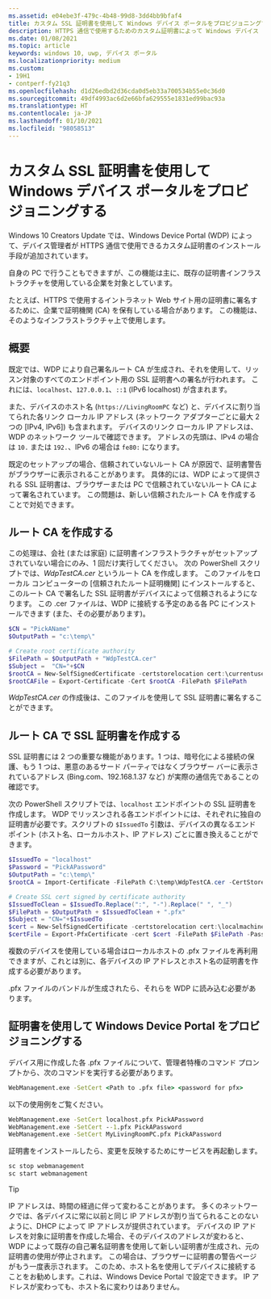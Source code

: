 ```yaml
---
ms.assetid: e04ebe3f-479c-4b48-99d8-3dd4bb9bfaf4
title: カスタム SSL 証明書を使用して Windows デバイス ポータルをプロビジョニングする
description: HTTPS 通信で使用するためのカスタム証明書によって Windows デバイス ポータルをプロビジョニングする方法について説明します。
ms.date: 01/08/2021
ms.topic: article
keywords: windows 10, uwp, デバイス ポータル
ms.localizationpriority: medium
ms.custom:
- 19H1
- contperf-fy21q3
ms.openlocfilehash: d1d26edbd2d36cda0d5eb33a700534b55e0c36d0
ms.sourcegitcommit: 49df4993ac6d2e66bfa629555e1831ed99bac93a
ms.translationtype: HT
ms.contentlocale: ja-JP
ms.lasthandoff: 01/10/2021
ms.locfileid: "98058513"
---
```

# <a name="provision-windows-device-portal-with-a-custom-ssl-certificate"></a>カスタム SSL 証明書を使用して Windows デバイス ポータルをプロビジョニングする

Windows 10 Creators Update では、Windows Device Portal (WDP) によって、デバイス管理者が HTTPS 通信で使用できるカスタム証明書のインストール手段が追加されています。

自身の PC で行うこともできますが、この機能は主に、既存の証明書インフラストラクチャを使用している企業を対象としています。  

たとえば、HTTPS で使用するイントラネット Web サイト用の証明書に署名するために、企業で証明機関 (CA) を保有している場合があります。 この機能は、そのようなインフラストラクチャ上で使用します。

## <a name="overview"></a>概要

既定では、WDP により自己署名ルート CA が生成され、それを使用して、リッスン対象のすべてのエンドポイント用の SSL 証明書への署名が行われます。 これには、`localhost`、`127.0.0.1`、`::1` (IPv6 localhost) が含まれます。

また、デバイスのホスト名 (`https://LivingRoomPC` など) と、デバイスに割り当てられた各リンク ローカル IP アドレス (ネットワーク アダプターごとに最大 2 つの [IPv4, IPv6]) も含まれます。
デバイスのリンク ローカル IP アドレスは、WDP のネットワーク ツールで確認できます。 アドレスの先頭は、IPv4 の場合は `10.` または `192.`、IPv6 の場合は `fe80:` になります。

既定のセットアップの場合、信頼されていないルート CA が原因で、証明書警告がブラウザーに表示されることがあります。 具体的には、WDP によって提供される SSL 証明書は、ブラウザーまたは PC で信頼されていないルート CA によって署名されています。 この問題は、新しい信頼されたルート CA を作成することで対処できます。

## <a name="create-a-root-ca"></a>ルート CA を作成する

この処理は、会社 (または家庭) に証明書インフラストラクチャがセットアップされていない場合にのみ、1 回だけ実行してください。 次の PowerShell スクリプトでは、_WdpTestCA.cer_ というルート CA を作成します。 このファイルをローカル コンピューターの [信頼されたルート証明機関] にインストールすると、このルート CA で署名した SSL 証明書がデバイスによって信頼されるようになります。 この .cer ファイルは、WDP に接続する予定のある各 PC にインストールできます (また、その必要があります)。  

```PowerShell
$CN = "PickAName"
$OutputPath = "c:\temp\"

# Create root certificate authority
$FilePath = $OutputPath + "WdpTestCA.cer"
$Subject =  "CN="+$CN
$rootCA = New-SelfSignedCertificate -certstorelocation cert:\currentuser\my -Subject $Subject -HashAlgorithm "SHA512" -KeyUsage CertSign,CRLSign
$rootCAFile = Export-Certificate -Cert $rootCA -FilePath $FilePath
```

_WdpTestCA.cer_ の作成後は、このファイルを使用して SSL 証明書に署名することができます。

## <a name="create-an-ssl-certificate-with-the-root-ca"></a>ルート CA で SSL 証明書を作成する

SSL 証明書には 2 つの重要な機能があります。1 つは、暗号化による接続の保護、もう 1 つは、悪意のあるサード パーティではなくブラウザー バーに表示されているアドレス (Bing.com、192.168.1.37 など) が実際の通信先であることの確認です。

次の PowerShell スクリプトでは、`localhost` エンドポイントの SSL 証明書を作成します。 WDP でリッスンされる各エンドポイントには、それぞれに独自の証明書が必要です。スクリプトの `$IssuedTo` 引数は、デバイスの異なるエンドポイント (ホスト名、ローカルホスト、IP アドレス) ごとに置き換えることができます。

```PowerShell
$IssuedTo = "localhost"
$Password = "PickAPassword"
$OutputPath = "c:\temp\"
$rootCA = Import-Certificate -FilePath C:\temp\WdpTestCA.cer -CertStoreLocation Cert:\CurrentUser\My\

# Create SSL cert signed by certificate authority
$IssuedToClean = $IssuedTo.Replace(":", "-").Replace(" ", "_")
$FilePath = $OutputPath + $IssuedToClean + ".pfx"
$Subject = "CN="+$IssuedTo
$cert = New-SelfSignedCertificate -certstorelocation cert:\localmachine\my -Subject $Subject -DnsName $IssuedTo -Signer $rootCA -HashAlgorithm "SHA512"
$certFile = Export-PfxCertificate -cert $cert -FilePath $FilePath -Password (ConvertTo-SecureString -String $Password -Force -AsPlainText)
```

複数のデバイスを使用している場合はローカルホストの .pfx ファイルを再利用できますが、これとは別に、各デバイスの IP アドレスとホスト名の証明書を作成する必要があります。

.pfx ファイルのバンドルが生成されたら、それらを WDP に読み込む必要があります。

## <a name="provision-windows-device-portal-with-the-certifications"></a>証明書を使用して Windows Device Portal をプロビジョニングする

デバイス用に作成した各 .pfx ファイルについて、管理者特権のコマンド プロンプトから、次のコマンドを実行する必要があります。

```cmd
WebManagement.exe -SetCert <Path to .pfx file> <password for pfx>
```

以下の使用例をご覧ください。

```cmd
WebManagement.exe -SetCert localhost.pfx PickAPassword
WebManagement.exe -SetCert --1.pfx PickAPassword
WebManagement.exe -SetCert MyLivingRoomPC.pfx PickAPassword
```

証明書をインストールしたら、変更を反映するためにサービスを再起動します。

```cmd
sc stop webmanagement
sc start webmanagement
```

> [!TIP]
> IP アドレスは、時間の経過に伴って変わることがあります。
多くのネットワークでは、各デバイスに常に以前と同じ IP アドレスが割り当てられることのないように、DHCP によって IP アドレスが提供されています。 デバイスの IP アドレスを対象に証明書を作成した場合、そのデバイスのアドレスが変わると、WDP によって既存の自己署名証明書を使用して新しい証明書が生成され、元の証明書の使用が停止されます。 この場合は、ブラウザーに証明書の警告ページがもう一度表示されます。 このため、ホスト名を使用してデバイスに接続することをお勧めします。これは、Windows Device Portal で設定できます。 IP アドレスが変わっても、ホスト名に変わりはありません。

